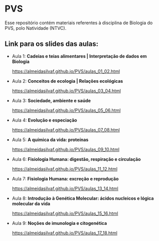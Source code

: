 # PVS

Esse repositório contém materiais referentes à disciplina de Biologia do PVS, polo Natividade (NTVC).


## Link para os slides das aulas:

- Aula 1: **Cadeias e teias alimentares | Interpretação de dados em Biologia**

    https://almeidasilvaf.github.io/PVS/aulas_01_02.html

- Aula 2: **Conceitos de ecologia | Relações ecológicas**

    https://almeidasilvaf.github.io/PVS/aulas_03_04.html

- Aula 3: **Sociedade, ambiente e saúde**

    https://almeidasilvaf.github.io/PVS/aulas_05_06.html

- Aula 4: **Evolução e especiação**

    https://almeidasilvaf.github.io/PVS/aulas_07_08.html

- Aula 5: **A química da vida: proteínas**

    https://almeidasilvaf.github.io/PVS/aulas_09_10.html

- Aula 6: **Fisiologia Humana: digestão, respiração e circulação**

    https://almeidasilvaf.github.io/PVS/aulas_11_12.html

- Aula 7: **Fisiologia Humana: excreção e reprodução**

    https://almeidasilvaf.github.io/PVS/aulas_13_14.html

- Aula 8: **Introdução à Genética Molecular: ácidos nucleicos e lógica molecular da vida**
    
    https://almeidasilvaf.github.io/PVS/aulas_15_16.html

- Aula 9: **Noções de imunologia e citogenética**

    https://almeidasilvaf.github.io/PVS/aulas_17_18.html